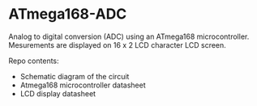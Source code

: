 # ATmega168-ADC

Analog to digital conversion (ADC) using an ATmega168 microcontroller. Mesurements are displayed on 16 x 2 LCD character LCD screen.

Repo contents:
- Schematic diagram of the circuit
- Atmega168 microcontroller datasheet
- LCD display datasheet
